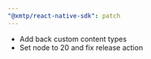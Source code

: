 ```yaml
---
"@xmtp/react-native-sdk": patch
---
```


- Add back custom content types
- Set node to 20 and fix release action
